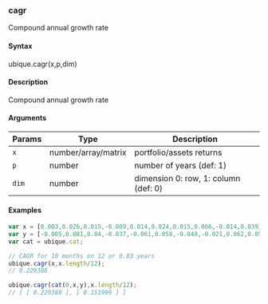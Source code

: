 ### cagr

Compound annual growth rate


#### Syntax

ubique.cagr(x,p,dim)


#### Description

Compound annual growth rate  



#### Arguments

|Params|Type|Description
|---------|----|-----------
|`x` | number/array/matrix | portfolio/assets returns
|`p` | number | number of years (def: 1)
|`dim` | number | dimension 0: row, 1: column (def: 0)


#### Examples

```js
var x = [0.003,0.026,0.015,-0.009,0.014,0.024,0.015,0.066,-0.014,0.039];
var y = [-0.005,0.081,0.04,-0.037,-0.061,0.058,-0.049,-0.021,0.062,0.058];
var cat = ubique.cat;

// CAGR for 10 months on 12 or 0.83 years
ubique.cagr(x,x.length/12);
// 0.229388

ubique.cagr(cat(0,x,y),x.length/12);
// [ [ 0.229388 ], [ 0.151999 ] ]
```

